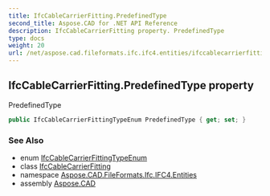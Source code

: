 ```yaml
---
title: IfcCableCarrierFitting.PredefinedType
second_title: Aspose.CAD for .NET API Reference
description: IfcCableCarrierFitting property. PredefinedType
type: docs
weight: 20
url: /net/aspose.cad.fileformats.ifc.ifc4.entities/ifccablecarrierfitting/predefinedtype/
---
```

## IfcCableCarrierFitting.PredefinedType property

PredefinedType

```csharp
public IfcCableCarrierFittingTypeEnum PredefinedType { get; set; }
```

### See Also

* enum [IfcCableCarrierFittingTypeEnum](../../../aspose.cad.fileformats.ifc.ifc4.types/ifccablecarrierfittingtypeenum/)
* class [IfcCableCarrierFitting](../)
* namespace [Aspose.CAD.FileFormats.Ifc.IFC4.Entities](../../ifccablecarrierfitting/)
* assembly [Aspose.CAD](../../../)


